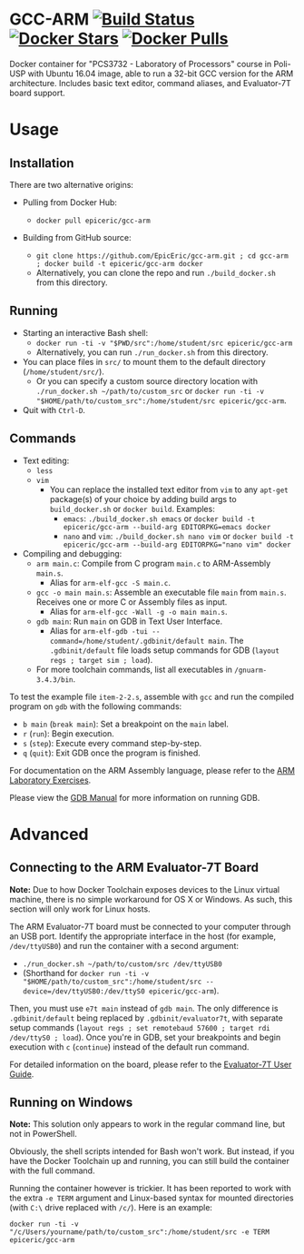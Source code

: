 # GCC-ARM [![Build Status](https://travis-ci.org/EpicEric/gcc-arm.svg?branch=master)](https://travis-ci.org/EpicEric/gcc-arm) [![Docker Stars](https://img.shields.io/docker/stars/epiceric/gcc-arm.svg)](https://hub.docker.com/r/epiceric/gcc-arm/) [![Docker Pulls](https://img.shields.io/docker/pulls/epiceric/gcc-arm.svg)](https://hub.docker.com/r/epiceric/gcc-arm/)

Docker container for "PCS3732 - Laboratory of Processors" course in Poli-USP with Ubuntu 16.04 image, able to run a 32-bit GCC version for the ARM architecture. Includes basic text editor, command aliases, and Evaluator-7T board support.

# Usage

## Installation

There are two alternative origins:

* Pulling from Docker Hub:
	* `docker pull epiceric/gcc-arm`

* Building from GitHub source: 
	* `git clone https://github.com/EpicEric/gcc-arm.git ; cd gcc-arm ; docker build -t epiceric/gcc-arm docker`
	* Alternatively, you can clone the repo and run `./build_docker.sh` from this directory.


## Running

* Starting an interactive Bash shell:
	* `docker run -ti -v "$PWD/src":/home/student/src epiceric/gcc-arm`
	* Alternatively, you can run `./run_docker.sh` from this directory.
* You can place files in `src/` to mount them to the default directory (`/home/student/src/`).
	* Or you can specify a custom source directory location with `./run_docker.sh ~/path/to/custom_src` or `docker run -ti -v "$HOME/path/to/custom_src":/home/student/src epiceric/gcc-arm`.
* Quit with `Ctrl-D`.

## Commands

* Text editing:
	* `less`
	* `vim`
		* You can replace the installed text editor from `vim` to any `apt-get` package(s) of your choice by adding build args to `build_docker.sh` or `docker build`. Examples:
			* `emacs`: `./build_docker.sh emacs` or `docker build -t epiceric/gcc-arm --build-arg EDITORPKG=emacs docker`
			* `nano` and `vim`: `./build_docker.sh nano vim` or `docker build -t epiceric/gcc-arm --build-arg EDITORPKG="nano vim" docker`
* Compiling and debugging:
	* `arm main.c`: Compile from C program `main.c` to ARM-Assembly `main.s`.
		* Alias for `arm-elf-gcc -S main.c`.
	* `gcc -o main main.s`: Assemble an executable file `main` from `main.s`. Receives one or more C or Assembly files as input.
		* Alias for `arm-elf-gcc -Wall -g -o main main.s`.
	* `gdb main`: Run `main` on GDB in Text User Interface.
		* Alias for `arm-elf-gdb -tui --command=/home/student/.gdbinit/default main`. The `.gdbinit/default` file loads setup commands for GDB (`layout regs ; target sim ; load`).
	* For more toolchain commands, list all executables in `/gnuarm-3.4.3/bin`.

To test the example file `item-2-2.s`, assemble with `gcc` and run the compiled program on `gdb` with the following commands:
* `b main` (`break main`): Set a breakpoint on the `main` label.
* `r` (`run`): Begin execution.
* `s` (`step`): Execute every command step-by-step.
* `q` (`quit`): Exit GDB once the program is finished.

For documentation on the ARM Assembly language, please refer to the [ARM Laboratory Exercises](http://courses.cs.tamu.edu/rabi/cpsc617/resources/ARM%20Lab%20Mannual.pdf).

Please view the [GDB Manual](https://sourceware.org/gdb/onlinedocs/gdb/index.html) for more information on running GDB.

# Advanced

## Connecting to the ARM Evaluator-7T Board

**Note:** Due to how Docker Toolchain exposes devices to the Linux virtual machine, there is no simple workaround for OS X or Windows. As such, this section will only work for Linux hosts.

The ARM Evaluator-7T board must be connected to your computer through an USB port. Identify the appropriate interface in the host (for example, `/dev/ttyUSB0`) and run the container with a second argument:
* `./run_docker.sh ~/path/to/custom/src /dev/ttyUSB0`
* (Shorthand for `docker run -ti -v "$HOME/path/to/custom_src":/home/student/src --device=/dev/ttyUSB0:/dev/ttyS0 epiceric/gcc-arm`).

Then, you must use `e7t main` instead of `gdb main`. The only difference is `.gdbinit/default` being replaced by `.gdbinit/evaluator7t`, with separate setup commands (`layout regs ; set remotebaud 57600 ; target rdi /dev/ttyS0 ; load`). Once you're in GDB, set your breakpoints and begin execution with `c` (`continue`) instead of the default run command.

For detailed information on the board, please refer to the [Evaluator-7T User Guide](http://infocenter.arm.com/help/topic/com.arm.doc.dui0134a/DUI0134A_evaluator7t_ug.pdf).

## Running on Windows

**Note:** This solution only appears to work in the regular command line, but not in PowerShell.

Obviously, the shell scripts intended for Bash won't work. But instead, if you have the Docker Toolchain up and running, you can still build the container with the full command. 

Running the container however is trickier. It has been reported to work with the extra `-e TERM` argument and Linux-based syntax for mounted directories (with `C:\` drive replaced with `/c/`). Here is an example:

```docker run -ti -v "/c/Users/yourname/path/to/custom_src":/home/student/src -e TERM epiceric/gcc-arm```

